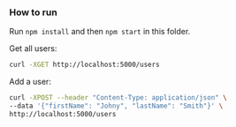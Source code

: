 ### How to run
Run `npm install` and then `npm start` in this folder.

Get all users:
```bash
curl -XGET http://localhost:5000/users
```

Add a user:
```bash
curl -XPOST --header "Content-Type: application/json" \
--data '{"firstName": "Johny", "lastName": "Smith"}' \
http://localhost:5000/users
```